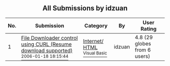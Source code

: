 ﻿<div align="center">

## All Submissions by idzuan

</div>

No.  | Submission | Category | By   | User Rating
---- | ---------- | -------- | ---- | -----------
1 | [File Downloader control using CURL \(Resume download supported\)<br /><sup>2006-01-18 18:15:44</sup>](https://github.com/Planet-Source-Code/idzuan-file-downloader-control-using-curl-resume-download-supported__1-64077) | [Internet/ HTML<br /><sup>Visual Basic</sup>](../ByCategory/internet-html__1-34.md) | idzuan | 4.8 (29 globes from 6 users)
